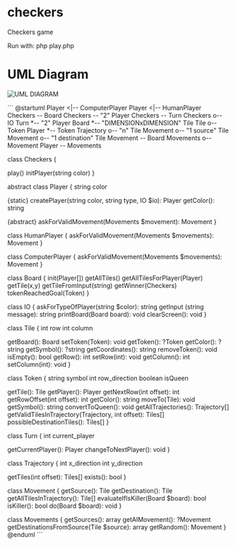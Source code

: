 # checkers
Checkers game

Run with:
php play.php


# UML Diagram

![UML DIAGRAM](http://www.plantuml.com/plantuml/png/hLNFR-is3Bxxhn2279o7lCDs70QiMzfknj1cQuFjK1I5OZEfLbaA93cDaUL_7_L3bfMcm0xlaaWVAVBZHqg-qeOgqxMy-8FJ7XJvyT-lNyb2jhlEWF9OPlgjQwa8-E8LwZTGcY3-YwIgoP39znDomN7LAP40YKYrB2n8lkI7N4GFNbTtD_UFrVB-CAmcPCKu5FR71Ld9Dn2HwPS1M2dw3zH6gjvvJKGuToVtq88m7lsEQDcf6ZunDg0D4zGmUNuyLHuHNrBSHK8ZI1T5pQdMPD3WM1I4xD2ndE622MRygL8RnSIMr99BDIjEHL7GDMAqDiI72D6FU6piQ-CTjK72zOdK2gY12n7dyOpfTp37Bf0faxCVelo4RC4ih6E9e7T5q8QEB4w4whTRgVwYd3MnlZ8fCMt34WCCYfn2_NwIKWN_DvQ-62nExBUAvuVl6FfH-h1FppCloy-Ssp7GvTaUytdFS22OhQqypFlHzbR9jX98ERGacFvcGk3fE1eMDNQE7u3Mhz3yAYaltM3F4bLiN2ftXRrSRl9kJrsxXoRwJ2uvYIujQ4stCFRPuRznCfHUZBNzHO-zP0tQQmvKFTOAG9G1JPniYK4zGvHy3oiaqhMYy0nyR3pg5eXfCAusNs7Aj8quGZ-vLJQS28uBU-pRjUGPx9sbQkmb1ftDim8x23v-IidqJRiplKNMKd8Vua6-Mm0BiMJz7ZSPqOMhC7CBKF9CChcqu-kh7Vcasql35DJsuK7CCW4gaDoV7Q08QPfiFlllaT3ziwjy3uV8cCZD1eaD97rjImT-i7_s47ZPIfisrfNhdrnhAVQWi8d8EycShavyevdlJNgpdvwzaxl4xePL8bdBj9oJZBPpTOTtKcksvd2Tdl1mSvDNQaUdn32rTQSK2FEoyne66JnuGU7wbOej2c9bJkQytOdlaEMGEXoGVeIa3kloamBXmBJHSL1Jhk4BTGnjSH-uV516eYH3RCgvsj73PzrJtb43rQRIlpFEGOL7OkfVYU7Qi6XEK2Dptrobn5pdr5sDL2dQ1uvLT7HtFMu-LARjKnkgTy_ILBjD7ks1YaQsPVujk0BHT2t_3m00)


´´´
@startuml
Player <|-- ComputerPlayer
Player <|-- HumanPlayer
Checkers -- Board
Checkers -- "2" Player
Checkers -- Turn
Checkers o-- IO
Turn *-- "2" Player
Board *-- "DIMENSIONxDIMENSION" Tile
Tile o-- Token
Player *-- Token
Trajectory o-- "n" Tile
Movement o-- "1 source" Tile
Movement o-- "1 destination" Tile
Movement -- Board
Movements o-- Movement
Player -- Movements

class Checkers {

  play()
  initPlayer(string color)
}


abstract class Player {
  string color

  {static} createPlayer(string color, string type, IO $io): Player
  getColor(): string
  
  {abstract} askForValidMovement(Movements $movement): Movement
}

class HumanPlayer {
  askForValidMovement(Movements $movements): Movement
}

class ComputerPlayer {
  askForValidMovement(Movements $movements): Movement
}

class Board {
  init(Player[])
  getAllTiles()
  getAllTilesForPlayer(Player)
  getTile(x,y)
  getTileFromInput(string)
  getWinner(Checkers)
  tokenReachedGoal(Token)
}

class IO {
  askForTypeOfPlayer(string $color): string
  getInput (string message): string
  printBoard(Board board): void
  clearScreen(): void
}

class Tile {
  int row
  int column

  getBoard(): Board
  setToken(Token): void
  getToken(): ?Token
  getColor(): ?string
  getSymbol(): ?string
  getCoordinates(): string
  removeToken(): void
  isEmpty(): bool
  getRow(): int
  setRow(int): void
  getColumn(): int
  setColumn(int): void
}

class Token {
  string symbol
  int row_direction
  boolean isQueen

  getTile(): Tile
  getPlayer(): Player
  getNextRow(int offset): int
  getRowOffset(int offset): int
  getColor(): string
  moveTo(Tile): void
  getSymbol(): string
  convertToQueen(): void
  getAllTrajectories(): Trajectory[]
  getValidTilesInTrajectory(Trajectory, int offset): Tiles[]
  possibleDestinationTiles(): Tiles[]
}

class Turn {
  int current_player

  getCurrentPlayer(): Player
  changeToNextPlayer(): void
}

class Trajectory {
  int x_direction
  int y_direction

  getTiles(int offset): Tiles[]
  exists(): bool
}

class Movement {
  getSource(): Tile
  getDestination(): Tile
  getAllTilesInTrajectory(): Tile[]
  evaluateIfIsKiller(Board $board): bool
  isKiller(): bool
  do(Board $board): void
}

class Movements {
  getSources(): array
  getAIMovement(): ?Movement
  getDestinationsFromSource(Tile $source): array
  getRandom(): Movement
}
@enduml
´´´